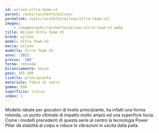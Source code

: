 ```yaml
---
id: wilson-ultra-team-v2
parent: /wiki/racchette/wilson/
permalink: /wiki/racchette/wilson/ultra-team-v2/
images:
    - /images/wiki/racchette/wilson-ultra-team-v2.webp
title: Wilson Ultra Team V2
brand: wilson
model: Ultra Team V2
marca: wilson
modello: Ultra Team V2
anno: '2021'
prezzo: '100'
forma: rotonda
bilanciamento: basso
peso: 355-360
livello: principiante
materiale: fibra di vetro
gomma: EVA
superficie: liscia
index: 1
---
```

Modello ideale per giocatori di livello principiante, ha infatti una forma rotonda, un punto ottimale di impatto molto ampio ed una superficie liscia. Come i modelli precedenti di questa serie al centro la tecnologia Power Pillar dà stabilità al colpo e riduce le vibrazioni in uscita dalla palla.